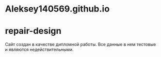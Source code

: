 # Aleksey140569.github.io

# repair-design
Сайт создан в качестве дипломной работы. Все данные в нем тестовые и являются недействительными.